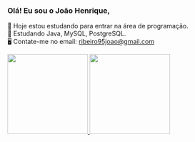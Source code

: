 ### Olá! Eu sou o João Henrique,

🏢 Hoje estou estudando para entrar na área de programação.                                                                                                                                                                   
📖 Estudando Java, MySQL, PostgreSQL.                                                                                                                                                                                         
🖥 Contate-me no email: ribeiro95joao@gmail.com

<div>
  <a href="https://github.com/Ribeiro95Joao">
  <img height="180em" src="https://github-readme-stats.vercel.app/api?username=Ribeiro95Joao&show_icons=true&theme=dracula&include_all_commits=true&count_private=true"/>
  <img height="180em" src="https://github-readme-stats.vercel.app/api/top-langs/?username=Ribeiro95Joao&layout=compact&langs_count=16&theme=dracula"/>
</div>
